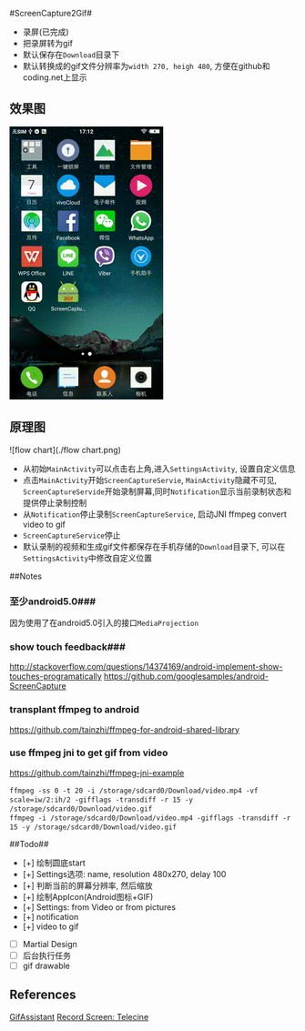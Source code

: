 #ScreenCapture2Gif#
- 录屏(已完成)
- 把录屏转为gif
- 默认保存在`Download`目录下
- 默认转换成的gif文件分辨率为`width 270, heigh 480`, 方便在github和coding.net上显示

## 效果图

![demo](./demo.gif)

## 原理图
![flow chart](./flow chart.png)

- 从初始`MainActivity`可以点击右上角,进入`SettingsActivity`, 设置自定义信息
- 点击`MainActivity`开始`ScreenCaptureServie`, `MainActivity`隐藏不可见, `ScreenCaptureServide`开始录制屏幕,同时`Notification`显示当前录制状态和提供停止录制控制
- 从`Notification`停止录制`ScreenCaptureService`, 启动JNI ffmpeg convert video to gif
- `ScreenCaptureService`停止
- 默认录制的视频和生成gif文件都保存在手机存储的`Download`目录下, 可以在`SettingsActivity`中修改自定义位置

##Notes
### 至少android5.0###
因为使用了在android5.0引入的接口`MediaProjection`

### show touch feedback###
http://stackoverflow.com/questions/14374169/android-implement-show-touches-programatically
https://github.com/googlesamples/android-ScreenCapture

### transplant ffmpeg to android
https://github.com/tainzhi/ffmpeg-for-android-shared-library

### use ffmpeg jni to get gif from video
https://github.com/tainzhi/ffmpeg-jni-example
```
ffmpeg -ss 0 -t 20 -i /storage/sdcard0/Download/video.mp4 -vf scale=iw/2:ih/2 -gifflags -transdiff -r 15 -y /storage/sdcard0/Download/video.gif
ffmpeg -i /storage/sdcard0/Download/video.mp4 -gifflags -transdiff -r 15 -y /storage/sdcard0/Download/video.gif
```

##Todo##
- [+] 绘制圆底start
- [+] Settings选项: name, resolution 480x270, delay 100
- [+] 判断当前的屏幕分辨率, 然后缩放
- [+] 绘制AppIcon(Android图标+GIF)
- [+] Settings: from Video or from pictures
- [+] notification
- [+] video to gif
- [ ] Martial Design
- [ ] 后台执行任务
- [ ] gif drawable

## References
[GifAssistant](https://github.com/dxjia/GifAssistant)
[Record Screen: Telecine](https://github.com/JakeWharton/Telecine)